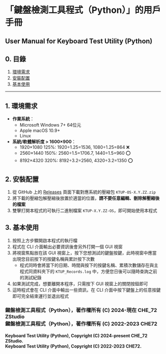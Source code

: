 # 「鍵盤檢測工具程式（Python）」的用戶手冊
## User Manual for Keyboard Test Utility (Python)

## 0. 目錄

1. [環境需求](#1-環境需求)
2. [安裝配置](#2-安裝配置)
3. [基本使用](#3-基本使用)

---

## 1. 環境需求
- **作業系統**：
    - Microsoft Windows 7+ 64位元
    - Apple macOS 10.9+
    - Linux
- **系統/軟體解析度 > 1600×900**：
    - 1920×1080 125%: 1920÷1.25=1536, 1080÷1.25=864 ❌  
    - 2560×1440 150%: 2560÷1.5=1706.7, 1440÷1.5=960 ⭕  
    - 8192×4320 320%: 8192÷3.2=2560, 4320÷3.2=1350 ⭕  

## 2. 安裝配置
1. 從 GitHub 上的 [Releases](https://github.com/CHE-72-ZStudio/Keyboard-Test-Utility-Python/releases) 頁面下載對應系統的壓縮包 `KTUP-OS-X.Y.ZZ.zip`  
2. 將下載的壓縮包解壓縮後放置於適當的位置，**請不要任意編輯、刪除解壓縮後的檔案**  
3. 雙擊打開本程式的可執行二進制檔案 `KTUP-X.Y.ZZ-OS`，即可開始使用本程式  

## 3. 基本使用
1. 按照上方步驟開啟本程式的執行檔  
2. 程式在 CLI 介面輸出必要資訊後會另外打開一個 GUI 視窗  
3. 將視窗焦點放在該 GUI 視窗上，按下您想測試的鍵盤按鍵，此時視窗中應當出現您目前按下的按鍵名稱與累計按下次數  
    * 程式同時會將當下的日期、時間與按下的按鍵名稱、累積次數儲存在與主程式同資料夾下的 `KTUP_Records.log` 中，方便您日後可以隨時查詢之前的測試紀錄  
4. 如果測試完成，想要離開本程序，只需按下 GUI 視窗上的關閉按鈕即可  
5. 這時程式會在 CLI 介面中輸出一些資訊，在 CLI 介面中按下鍵盤上的任意按鍵即可完全結束運行並退出程式  


### 鍵盤檢測工具程式（Python），著作權所有 (C) 2024-現在 CHE_72 ZStudio<br>鍵盤檢測工具程式（Python），著作權所有 (C) 2022-2023 CHE72
#### Keyboard Test Utility (Python), Copyright (C) 2024-present CHE_72 ZStudio.<br>Keyboard Test Utility (Python), Copyright (C) 2022-2023 CHE72.